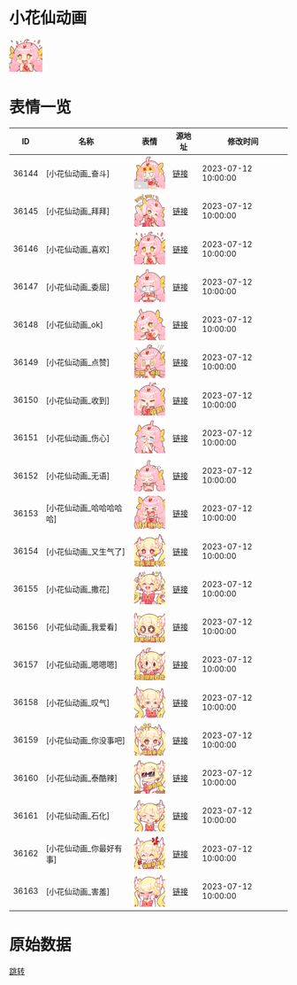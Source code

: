 # 小花仙动画

<img src="./cover.png" height="60" alt="cover" />

# 表情一览

|ID|名称|表情|源地址|修改时间|
|----|----|----|----|----|
|36144|[小花仙动画_奋斗]|<img src="./pic/036144_%5B小花仙动画_奋斗%5D.png" height="60" alt="奋斗"/>|[链接](https://i0.hdslb.com/bfs/garb/342703927433511ca1c4154758eb93ed10dac02b.png)|2023-07-12 10:00:00|
|36145|[小花仙动画_拜拜]|<img src="./pic/036145_%5B小花仙动画_拜拜%5D.png" height="60" alt="拜拜"/>|[链接](https://i0.hdslb.com/bfs/garb/d32dcbe7600bf9a892b5f58cd18a97711c6ac9c3.png)|2023-07-12 10:00:00|
|36146|[小花仙动画_喜欢]|<img src="./pic/036146_%5B小花仙动画_喜欢%5D.png" height="60" alt="喜欢"/>|[链接](https://i0.hdslb.com/bfs/garb/3c4a3ee986901a5a25cd20c63a05128b870dd878.png)|2023-07-12 10:00:00|
|36147|[小花仙动画_委屈]|<img src="./pic/036147_%5B小花仙动画_委屈%5D.png" height="60" alt="委屈"/>|[链接](https://i0.hdslb.com/bfs/garb/a5edfb2b25734892e58c1c449dbd91dd1fcb9dfd.png)|2023-07-12 10:00:00|
|36148|[小花仙动画_ok]|<img src="./pic/036148_%5B小花仙动画_ok%5D.png" height="60" alt="ok"/>|[链接](https://i0.hdslb.com/bfs/garb/27dba920d0093705dd456e698774b6ad5192b597.png)|2023-07-12 10:00:00|
|36149|[小花仙动画_点赞]|<img src="./pic/036149_%5B小花仙动画_点赞%5D.png" height="60" alt="点赞"/>|[链接](https://i0.hdslb.com/bfs/garb/5912ce267c643b153bfb6dde78d26be602ffa05f.png)|2023-07-12 10:00:00|
|36150|[小花仙动画_收到]|<img src="./pic/036150_%5B小花仙动画_收到%5D.png" height="60" alt="收到"/>|[链接](https://i0.hdslb.com/bfs/garb/b888f961bcf83263cadcf6d2fe93ef1e85047974.png)|2023-07-12 10:00:00|
|36151|[小花仙动画_伤心]|<img src="./pic/036151_%5B小花仙动画_伤心%5D.png" height="60" alt="伤心"/>|[链接](https://i0.hdslb.com/bfs/garb/e8342490435be0203d6b6cc2a49317b1b29b9014.png)|2023-07-12 10:00:00|
|36152|[小花仙动画_无语]|<img src="./pic/036152_%5B小花仙动画_无语%5D.png" height="60" alt="无语"/>|[链接](https://i0.hdslb.com/bfs/garb/8965873ae5d3959b39b36d621e31e67295704881.png)|2023-07-12 10:00:00|
|36153|[小花仙动画_哈哈哈哈哈]|<img src="./pic/036153_%5B小花仙动画_哈哈哈哈哈%5D.png" height="60" alt="哈哈哈哈哈"/>|[链接](https://i0.hdslb.com/bfs/garb/ca6b5d61f113ef071e5309aba36cdbfcd1b54c3d.png)|2023-07-12 10:00:00|
|36154|[小花仙动画_又生气了]|<img src="./pic/036154_%5B小花仙动画_又生气了%5D.png" height="60" alt="又生气了"/>|[链接](https://i0.hdslb.com/bfs/garb/a4b6c427523b3a4abb3ac309f74f576d2ca5d39a.png)|2023-07-12 10:00:00|
|36155|[小花仙动画_撒花]|<img src="./pic/036155_%5B小花仙动画_撒花%5D.png" height="60" alt="撒花"/>|[链接](https://i0.hdslb.com/bfs/garb/e0e98f1829cc7f63e162865a16bb9c02ba31b2b1.png)|2023-07-12 10:00:00|
|36156|[小花仙动画_我爱看]|<img src="./pic/036156_%5B小花仙动画_我爱看%5D.png" height="60" alt="我爱看"/>|[链接](https://i0.hdslb.com/bfs/garb/637fb49edeff1cf65b4d32b3550ebf3936f47293.png)|2023-07-12 10:00:00|
|36157|[小花仙动画_嗯嗯嗯]|<img src="./pic/036157_%5B小花仙动画_嗯嗯嗯%5D.png" height="60" alt="嗯嗯嗯"/>|[链接](https://i0.hdslb.com/bfs/garb/561449e8f30c4ce497443308765531d8a9cb9c1f.png)|2023-07-12 10:00:00|
|36158|[小花仙动画_叹气]|<img src="./pic/036158_%5B小花仙动画_叹气%5D.png" height="60" alt="叹气"/>|[链接](https://i0.hdslb.com/bfs/garb/58c9d96063a2ddab17565c5441b3a33ef7b2368b.png)|2023-07-12 10:00:00|
|36159|[小花仙动画_你没事吧]|<img src="./pic/036159_%5B小花仙动画_你没事吧%5D.png" height="60" alt="你没事吧"/>|[链接](https://i0.hdslb.com/bfs/garb/e1356680b941d3d4ff3ccaf42bc39a49970f3be7.png)|2023-07-12 10:00:00|
|36160|[小花仙动画_泰酷辣]|<img src="./pic/036160_%5B小花仙动画_泰酷辣%5D.png" height="60" alt="泰酷辣"/>|[链接](https://i0.hdslb.com/bfs/garb/0c648345180efed44b8e9bc51bb1f40ff0dd418e.png)|2023-07-12 10:00:00|
|36161|[小花仙动画_石化]|<img src="./pic/036161_%5B小花仙动画_石化%5D.png" height="60" alt="石化"/>|[链接](https://i0.hdslb.com/bfs/garb/01fd64ca419db1237ea198cdb587913c7985227e.png)|2023-07-12 10:00:00|
|36162|[小花仙动画_你最好有事]|<img src="./pic/036162_%5B小花仙动画_你最好有事%5D.png" height="60" alt="你最好有事"/>|[链接](https://i0.hdslb.com/bfs/garb/b1a802c8b1aca858466f5b9bf37e50e763aca3d2.png)|2023-07-12 10:00:00|
|36163|[小花仙动画_害羞]|<img src="./pic/036163_%5B小花仙动画_害羞%5D.png" height="60" alt="害羞"/>|[链接](https://i0.hdslb.com/bfs/garb/1b364d404db29a513023c825097570d0a3163749.png)|2023-07-12 10:00:00|

# 原始数据

[跳转](./raw.json)

